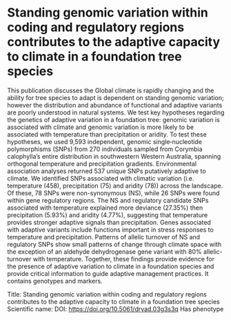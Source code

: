 # Standing genomic variation within coding and regulatory regions contributes to the adaptive capacity to climate in a foundation tree species

This publication discusses the Global climate is rapidly changing and the ability for tree species to adapt is dependent on standing genomic variation; however the distribution and abundance of functional and adaptive variants are poorly understood in natural systems. We test key hypotheses regarding the genetics of adaptive variation in a foundation tree: genomic variation is associated with climate and genomic variation is more likely to be associated with temperature than precipitation or aridity. To test these hypotheses, we used 9,593 independent, genomic single‐nucleotide polymorphisms (SNPs) from 270 individuals sampled from Corymbia calophylla’s entire distribution in southwestern Western Australia, spanning orthogonal temperature and precipitation gradients. Environmental association analyses returned 537 unique SNPs putatively adaptive to climate. We identified SNPs associated with climatic variation (i.e. temperature (458), precipitation (75) and aridity (78)) across the landscape. Of these, 78 SNPs were non-synonymous (NS), while 26 SNPs were found within gene regulatory regions. The NS and regulatory candidate SNPs associated with temperature explained more deviance (27.35%) then precipitation (5.93%) and aridity (4.77%), suggesting that temperature provides stronger adaptive signals than precipitation. Genes associated with adaptive variants include functions important in stress responses to temperature and precipitation. Patterns of allelic turnover of NS and regulatory SNPs show small patterns of change through climate space with the exception of an aldehyde dehydrogenase gene variant with 80% allelic-turnover with temperature. Together, these findings provide evidence for the presence of adaptive variation to climate in a foundation species and provide critical information to guide adaptive management practices.
It contains  genotypes and  markers.

Title: Standing genomic variation within coding and regulatory regions contributes to the adaptive capacity to climate in a foundation tree species
Scientific name: 
DOI: https://doi.org/10.5061/dryad.03g3s3q
Has phenotype 


